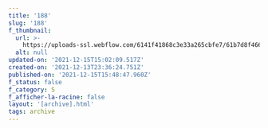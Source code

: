 ```yaml
---
title: '188'
slug: '188'
f_thumbnail:
  url: >-
    https://uploads-ssl.webflow.com/6141f41868c3e33a265cbfe7/61b7d8f466be2bf880d8e245_188.jpg
  alt: null
updated-on: '2021-12-15T15:02:09.517Z'
created-on: '2021-12-13T23:36:24.751Z'
published-on: '2021-12-15T15:48:47.960Z'
f_status: false
f_category: S
f_afficher-la-racine: false
layout: '[archive].html'
tags: archive
---
```




